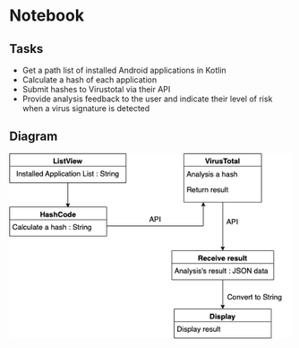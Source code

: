 # Notebook

## Tasks
- Get a path list of installed Android applications in Kotlin
-  Calculate a hash of each application
-  Submit hashes to Virustotal via their API
-  Provide analysis feedback to the user and indicate their level of risk when a virus signature is detected

## Diagram
![Diagram](/diagram.png)
